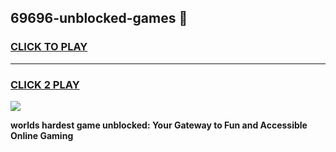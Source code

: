
## 69696-unblocked-games 👋
<h3>
<a href="https://premium.freeplayer.one?title=69696-unblocked-games&ref=14F">CLICK TO PLAY</a></h3>
<hr>

<h3>
<a href="https://premium.freeplayer.one?title=69696-unblocked-games&ref=14F">CLICK 2 PLAY</a>
  
</h3>

<a href="https://premium.freeplayer.one?title=69696-unblocked-games&ref=12F/"><img src="https://clearcache.store/games.png"></a>


**worlds hardest game unblocked: Your Gateway to Fun and Accessible Online Gaming**
